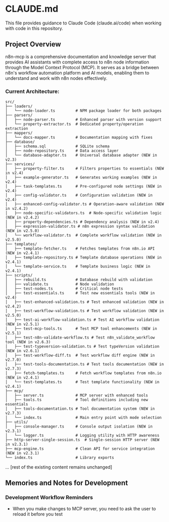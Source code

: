 # CLAUDE.md

This file provides guidance to Claude Code (claude.ai/code) when working with code in this repository.

## Project Overview

n8n-mcp is a comprehensive documentation and knowledge server that provides AI assistants with complete access to n8n node information through the Model Context Protocol (MCP). It serves as a bridge between n8n's workflow automation platform and AI models, enabling them to understand and work with n8n nodes effectively.

### Current Architecture:
```
src/
├── loaders/
│   └── node-loader.ts         # NPM package loader for both packages
├── parsers/
│   ├── node-parser.ts         # Enhanced parser with version support
│   └── property-extractor.ts  # Dedicated property/operation extraction
├── mappers/
│   └── docs-mapper.ts         # Documentation mapping with fixes
├── database/
│   ├── schema.sql             # SQLite schema
│   ├── node-repository.ts     # Data access layer
│   └── database-adapter.ts    # Universal database adapter (NEW in v2.3)
├── services/
│   ├── property-filter.ts     # Filters properties to essentials (NEW in v2.4)
│   ├── example-generator.ts   # Generates working examples (NEW in v2.4)
│   ├── task-templates.ts      # Pre-configured node settings (NEW in v2.4)
│   ├── config-validator.ts    # Configuration validation (NEW in v2.4)
│   ├── enhanced-config-validator.ts # Operation-aware validation (NEW in v2.4.2)
│   ├── node-specific-validators.ts  # Node-specific validation logic (NEW in v2.4.2)
│   ├── property-dependencies.ts # Dependency analysis (NEW in v2.4)
│   ├── expression-validator.ts # n8n expression syntax validation (NEW in v2.5.0)
│   └── workflow-validator.ts  # Complete workflow validation (NEW in v2.5.0)
├── templates/
│   ├── template-fetcher.ts    # Fetches templates from n8n.io API (NEW in v2.4.1)
│   ├── template-repository.ts # Template database operations (NEW in v2.4.1)
│   └── template-service.ts    # Template business logic (NEW in v2.4.1)
├── scripts/
│   ├── rebuild.ts             # Database rebuild with validation
│   ├── validate.ts            # Node validation
│   ├── test-nodes.ts          # Critical node tests
│   ├── test-essentials.ts     # Test new essentials tools (NEW in v2.4)
│   ├── test-enhanced-validation.ts # Test enhanced validation (NEW in v2.4.2)
│   ├── test-workflow-validation.ts # Test workflow validation (NEW in v2.5.0)
│   ├── test-ai-workflow-validation.ts # Test AI workflow validation (NEW in v2.5.1)
│   ├── test-mcp-tools.ts      # Test MCP tool enhancements (NEW in v2.5.1)
│   ├── test-n8n-validate-workflow.ts # Test n8n_validate_workflow tool (NEW in v2.6.3)
│   ├── test-typeversion-validation.ts # Test typeVersion validation (NEW in v2.6.1)
│   ├── test-workflow-diff.ts  # Test workflow diff engine (NEW in v2.7.0)
│   ├── test-tools-documentation.ts # Test tools documentation (NEW in v2.7.3)
│   ├── fetch-templates.ts     # Fetch workflow templates from n8n.io (NEW in v2.4.1)
│   └── test-templates.ts      # Test template functionality (NEW in v2.4.1)
├── mcp/
│   ├── server.ts              # MCP server with enhanced tools
│   ├── tools.ts               # Tool definitions including new essentials
│   ├── tools-documentation.ts # Tool documentation system (NEW in v2.7.3)
│   └── index.ts               # Main entry point with mode selection
├── utils/
│   ├── console-manager.ts     # Console output isolation (NEW in v2.3.1)
│   └── logger.ts              # Logging utility with HTTP awareness
├── http-server-single-session.ts  # Single-session HTTP server (NEW in v2.3.1)
├── mcp-engine.ts              # Clean API for service integration (NEW in v2.3.1)
└── index.ts                   # Library exports
```

... [rest of the existing content remains unchanged]

## Memories and Notes for Development

### Development Workflow Reminders
- When you make changes to MCP server, you need to ask the user to reload it before you test
